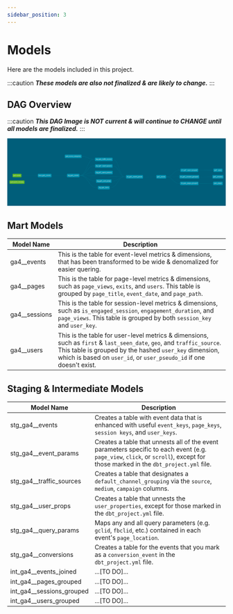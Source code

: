 ```yaml
---
sidebar_position: 3
---
```


# Models

Here are the models included in this project.

:::caution
***These models are also not finalized & are likely to change.***
:::

## DAG Overview

:::caution
***This DAG Image is NOT current & will continue to CHANGE until all models are finalized.***
:::

![DAG Overview](../assets/DAG.png)

## Mart Models

| Model Name | Description |
|------------|-------------|
| ga4__events | This is the table for event-level metrics & dimensions, that has been transformed to be wide & denomalized for easier quering. |
| ga4__pages | This is the table for page-level metrics & dimensions, such as `page_views`, `exits`, and `users`. This table is grouped by `page_title`, `event_date`, and `page_path`. |
| ga4__sessions | This is the table for session-level metrics & dimensions, such as `is_engaged_session`, `engagement_duration`, and `page_views`. This table is grouped by both `session_key` and `user_key`. |
| ga4__users | This is the table for user-level metrics & dimensions, such as `first` & `last_seen_date`, `geo`, and `traffic_source`. This table is grouped by the hashed `user_key` dimension, which is based on `user_id`, or `user_pseudo_id` if one doesn't exist. |

## Staging & Intermediate Models

| Model Name | Description |
|------------|-------------|
| stg_ga4__events | Creates a table with event data that is enhanced with useful `event_keys`, `page_keys`, `session keys`, and `user_keys`. |
| stg_ga4__event_params | Creates a table that unnests all of the event parameters specific to each event (e.g. `page_view`, `click`, or `scroll`), except for those marked in the `dbt_project.yml` file. |
| stg_ga4__traffic_sources | Creates a table that designates a `default_channel_grouping` via the `source`, `medium`, `campaign` columns. |
| stg_ga4__user_props | Creates a table that unnests the `user_properties`, except for those marked in the `dbt_project.yml` file. |
| stg_ga4__query_params | Maps any and all query parameters (e.g. `gclid`, `fbclid`, etc.) contained in each event's `page_location`. |
| stg_ga4__conversions | Creates a table for the events that you mark as a `conversion_event` in the `dbt_project.yml` file. |
| int_ga4__events_joined | ...[TO DO]... |
| int_ga4__pages_grouped | ...[TO DO]... |
| int_ga4__sessions_grouped | ...[TO DO]... |
| int_ga4__users_grouped | ...[TO DO]... |
